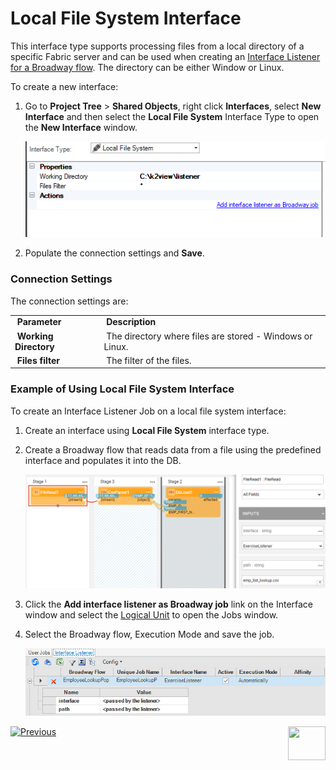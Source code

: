 # Local File System Interface

This interface type supports processing files from a local directory of a specific Fabric server and can be used when creating an [Interface Listener for a Broadway flow](/articles/19_Broadway/09_broadway_integration_with_Fabric.md#interface-listener-for-broadway-flows). The directory can be either Window or Linux. 

To create a new interface:

1. Go to **Project Tree** > **Shared Objects**, right click **Interfaces**, select **New Interface** and then select the **Local File System** Interface Type to open the **New Interface** window.

   ![image](images/local_1.PNG)

2. Populate the connection settings and **Save**.

### Connection Settings

The connection settings are:

<table>
<tbody>
<tr>
<td width="200pxl">&nbsp;<strong>Parameter</strong></td>
<td width="700pxl">&nbsp;<strong>Description</strong></td>
</tr>
<tr>
<td>&nbsp;<strong>Working Directory&nbsp;</strong></td>
<td>&nbsp;The directory where files are stored - Windows or Linux.</td>
</tr>
<tr>
<td>&nbsp;<strong>Files filter</strong></td>
<td>&nbsp;The filter of the files.</td>
</tr>
</tbody>
</table>



### Example of Using Local File System Interface

To create an Interface Listener Job on a local file system interface: 

1. Create an interface using **Local File System** interface type.

2. Create a Broadway flow that reads data from a file using the predefined interface and populates it into the DB.

   ![images](images/broadway_file_read.PNG)

3. Click the **Add interface listener as Broadway job** link on the Interface window and select the [Logical Unit](/articles/03_logical_units/01_LU_overview.md) to open the Jobs window. 

4. Select the Broadway flow, Execution Mode and save the job.

   ![images](images/02_sftp_2.PNG)



[![Previous](/articles/images/Previous.png)](05_HTTP_interface.md)[<img align="right" width="60" height="54" src="/articles/images/Next.png">](07_custom_interface.md) 